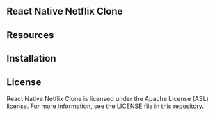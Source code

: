 ## React Native Netflix Clone

## Resources

## Installation

## License
React Native Netflix Clone is licensed under the Apache License (ASL) license. For more information, see the LICENSE file in this repository.
